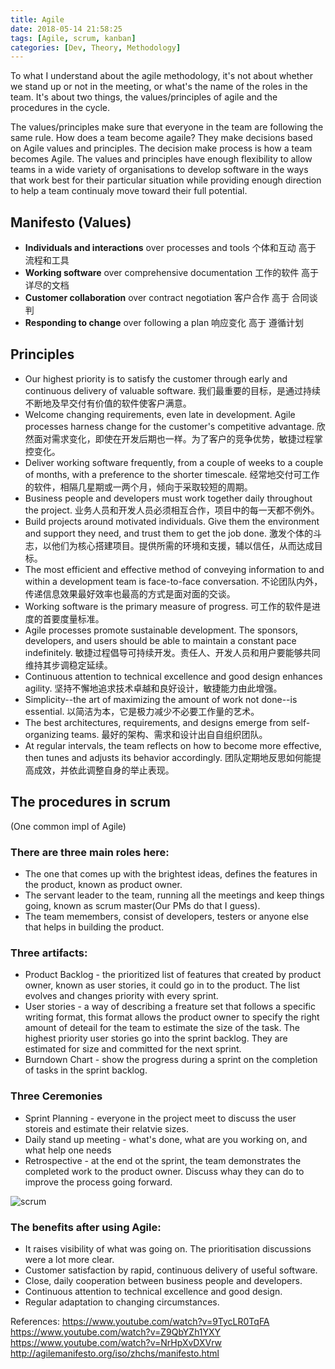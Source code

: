 ```yaml
---
title: Agile
date: 2018-05-14 21:58:25
tags: [Agile, scrum, kanban]
categories: [Dev, Theory, Methodology]
---
```


To what I understand about the agile methodology, it's not about whether we stand up or not in the meeting, or what's the name of the roles in the team. It's about two things, the values/principles of agile and the procedures in the cycle.

The values/principles make sure that everyone in the team are following the same rule. How does a team become agaile? They make decisions based on Agile values and principles. The decision make process is how a team becomes Agile. The values and principles have enough flexibility to allow teams in a wide variety of organisations to develop software in the ways that work best for their particular situation while providing enough direction to help a team continualy move toward their full potential.

## Manifesto (Values)
* **Individuals and interactions** over processes and tools
个体和互动 高于 流程和工具
* **Working software** over comprehensive documentation
工作的软件 高于 详尽的文档
* **Customer collaboration** over contract negotiation
客户合作 高于 合同谈判
* **Responding to change** over following a plan
响应变化 高于 遵循计划

## Principles
* Our highest priority is to satisfy the customer through early and continuous delivery of valuable software.
我们最重要的目标，是通过持续不断地及早交付有价值的软件使客户满意。
* Welcome changing requirements, even late in development. Agile processes harness change for the customer's competitive advantage.
欣然面对需求变化，即使在开发后期也一样。为了客户的竞争优势，敏捷过程掌控变化。
* Deliver working software frequently, from a couple of weeks to a couple of months, with a preference to the shorter timescale.
经常地交付可工作的软件，相隔几星期或一两个月，倾向于采取较短的周期。
* Business people and developers must work together daily throughout the project.
业务人员和开发人员必须相互合作，项目中的每一天都不例外。
* Build projects around motivated individuals. Give them the environment and support they need, and trust them to get the job done.
激发个体的斗志，以他们为核心搭建项目。提供所需的环境和支援，辅以信任，从而达成目标。
* The most efficient and effective method of conveying information to and within a development team is face-to-face conversation.
不论团队内外，传递信息效果最好效率也最高的方式是面对面的交谈。
* Working software is the primary measure of progress.
可工作的软件是进度的首要度量标准。
* Agile processes promote sustainable development. The sponsors, developers, and users should be able to maintain a constant pace indefinitely.
敏捷过程倡导可持续开发。责任人、开发人员和用户要能够共同维持其步调稳定延续。
* Continuous attention to technical excellence and good design enhances agility.
坚持不懈地追求技术卓越和良好设计，敏捷能力由此增强。
* Simplicity--the art of maximizing the amount of work not done--is essential.
以简洁为本，它是极力减少不必要工作量的艺术。
* The best architectures, requirements, and designs emerge from self-organizing teams.
最好的架构、需求和设计出自自组织团队。
* At regular intervals, the team reflects on how to become more effective, then tunes and adjusts its behavior accordingly.
团队定期地反思如何能提高成效，并依此调整自身的举止表现。

## The procedures in scrum
(One common impl of Agile)
### There are three main roles here:
* The one that comes up with the brightest ideas, defines the features in the product, known as product owner.
* The servant leader to the team, running all the meetings and keep things going, known as scrum master(Our PMs do that I guess).
* The team memembers, consist of developers, testers or anyone else that helps in building the product.

### Three artifacts:
* Product Backlog - the prioritized list of features that created by product owner, known as user stories, it could go in to the product. The list evolves and changes priority with every sprint.
* User stories - a way of describing a freature set that follows a specific writing format, this format allows the product owner to specify the right amount of deteail for the team to estimate the size of the task. The highest priority user stories go into the sprint backlog. They are estimated for size and committed for the next sprint.
* Burndown Chart - show the progress during a sprint on the completion of tasks in the sprint backlog.

### Three Ceremonies
* Sprint Planning - everyone in the project meet to discuss the user storeis and estimate their relatvie sizes.
* Daily stand up meeting - what's done, what are you working on, and what help one needs
* Retrospective -  at the end ot the sprint, the team demonstrates the completed work to the product owner. Discuss whay they can do to improve the process going forward.

![scrum](https://philsblog.b-cdn.net/images/scrum.tiff "scrum")

### The benefits after using Agile:
* It raises visibility of what was going on. The prioritisation discussions were a lot more clear.
* Customer satisfaction by rapid, continuous delivery of useful software.
* Close, daily cooperation between business people and developers.
* Continuous attention to technical excellence and good design.
* Regular adaptation to changing circumstances.

References:
https://www.youtube.com/watch?v=9TycLR0TqFA
https://www.youtube.com/watch?v=Z9QbYZh1YXY
https://www.youtube.com/watch?v=NrHpXvDXVrw
http://agilemanifesto.org/iso/zhchs/manifesto.html